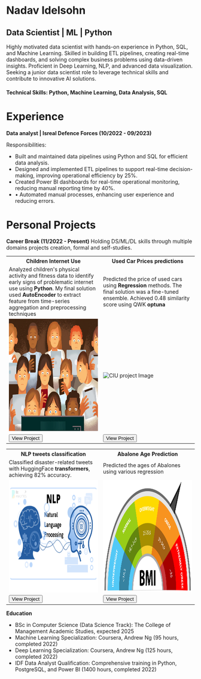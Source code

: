 <h1>Nadav Idelsohn</h1>
<h2>Data Scientist | ML | Python</h2>
Highly motivated data scientist with hands-on experience in Python, SQL, and Machine Learning. Skilled in building ETL pipelines, creating real-time dashboards, and solving complex business problems using data-driven insights. Proficient in Deep Learning, NLP, and advanced data visualization. Seeking a junior data scientist role to leverage technical skills and contribute to innovative AI solutions.
<h4>Technical Skills: Python, Machine Learning, Data Analysis, SQL</h4>
<h1>Experience</h1> 

<b>Data analyst | Isreal Defence Forces (10/2022 - 09/2023)</b>

Responsibilities:
<ul>
  <li>Built and maintained data pipelines using Python and SQL for efficient data analysis.</li>
  <li>Designed and implemented ETL pipelines to support real-time decision-making, improving operational efficiency by 25%.</li>
  <li>Created Power BI dashboards for real-time operational monitoring, reducing manual reporting time by 40%.</li>
  <li>•	Automated manual processes, enhancing user experience and reducing errors.</li>
</ul>

<h1>Personal Projects</h1> 
<b>Career Break (11/2022 - Present)</b>
Holding DS/ML/DL skills through multiple domains projects creation, formal and self-studies. 

<table>
    <tr>
        <th>Children Internet Use</th>
        <th>Used Car Prices predictions</th>
    </tr>
    <tr>
        <td width="50%"> Analyzed children's physical activity and fitness data to identify early signs of problematic internet use using <b>Python</b>. My final solution used <b>AutoEncoder</b> to extract feature from time-series aggregation and preprocessing techniques </td>
        <td width="50%"> Predicted the price of used cars using <b>Regression</b> methods. The final solution was a fine-tuned ensemble. Achieved 0.48 similarity score using QWK <b>optuna</b></td>
    </tr>
    <tr>
        <td><img src="images/children_internet_addiction_pic.jpg" width="600" height="300" alt="CIU project Image"></td>
        <td><img src="images/used_cars_pic_6.jpg" width="600" height="300" alt="CIU project Image"></td>
    </tr>
    <tr>
        <td><a href="https://github.com/Idelsohn/Children-Internet-Use" target="_blank"><button>View Project</button></a></td>
        <td><a href="https://github.com/Idelsohn/Used-Cars-Predictions" target="_blank"><button>View Project</button></a></td>
    </tr>
</table>
<table>
    <tr>
        <th>NLP tweets classification</th>
        <th>Abalone Age Prediction</th>    
    </tr>
    <tr>
        <td width="50%">Classified disaster-related tweets with HuggingFace <b>transformers</b>, achieving 82% accuracy.</td>
        <td width="50%">Predicted the ages of Abalones using various regression</td>
    </tr>
    <tr>
        <td><img src="images/NLP_pic_3.png" width="600" height="300" alt="NLP project Image"></td>
        <td><img src="images/obesity_pic_2.jpg" width="600" height="300" alt="Abalone project Imager"></td>
    </tr>
    <tr>
        <td><a href="https://github.com/Idelsohn/NLP_Tweets" target="_blank"><button>View Project</button></a></td>
        <td><a href="https://github.com/Idelsohn/Abalone_project" target="_blank"><button>View Project</button></a></td>
    </tr>
</table>

<b>Education</b>
<ul>
  <li>BSc in Computer Science (Data Science Track): The College of Management Academic Studies, expected 2025</li>
  <li>Machine Learning Specialization: Coursera, Andrew Ng (95 hours, completed 2022)</li>
  <li>Deep Learning Specialization: Coursera, Andrew Ng (125 hours, completed 2022)</li>
  <li>IDF Data Analyst Qualification: Comprehensive training in Python, PostgreSQL, and Power BI (1400 hours, completed 2022)</li>
</ul>

